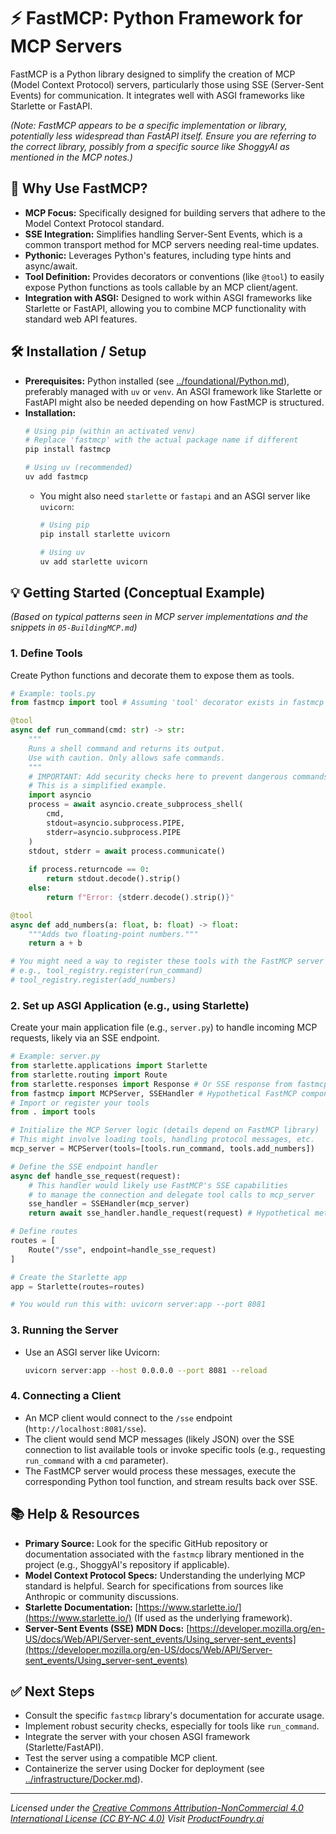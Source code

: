 # ⚡ FastMCP: Python Framework for MCP Servers

FastMCP is a Python library designed to simplify the creation of MCP (Model Context Protocol) servers, particularly those using SSE (Server-Sent Events) for communication. It integrates well with ASGI frameworks like Starlette or FastAPI.

*(Note: FastMCP appears to be a specific implementation or library, potentially less widespread than FastAPI itself. Ensure you are referring to the correct library, possibly from a specific source like ShoggyAI as mentioned in the MCP notes.)*

## 🚀 Why Use FastMCP?

*   **MCP Focus:** Specifically designed for building servers that adhere to the Model Context Protocol standard.
*   **SSE Integration:** Simplifies handling Server-Sent Events, which is a common transport method for MCP servers needing real-time updates.
*   **Pythonic:** Leverages Python's features, including type hints and async/await.
*   **Tool Definition:** Provides decorators or conventions (like `@tool`) to easily expose Python functions as tools callable by an MCP client/agent.
*   **Integration with ASGI:** Designed to work within ASGI frameworks like Starlette or FastAPI, allowing you to combine MCP functionality with standard web API features.

## 🛠️ Installation / Setup

*   **Prerequisites:** Python installed (see [../foundational/Python.md](../foundational/Python.md)), preferably managed with `uv` or `venv`. An ASGI framework like Starlette or FastAPI might also be needed depending on how FastMCP is structured.
*   **Installation:**
    ```bash
    # Using pip (within an activated venv)
    # Replace 'fastmcp' with the actual package name if different
    pip install fastmcp 

    # Using uv (recommended)
    uv add fastmcp 
    ```
    *   You might also need `starlette` or `fastapi` and an ASGI server like `uvicorn`:
        ```bash
        # Using pip
        pip install starlette uvicorn

        # Using uv
        uv add starlette uvicorn
        ```

## 💡 Getting Started (Conceptual Example)

*(Based on typical patterns seen in MCP server implementations and the snippets in `05-BuildingMCP.md`)*

### 1. Define Tools

Create Python functions and decorate them to expose them as tools.

```python
# Example: tools.py
from fastmcp import tool # Assuming 'tool' decorator exists in fastmcp

@tool
async def run_command(cmd: str) -> str:
    """
    Runs a shell command and returns its output.
    Use with caution. Only allows safe commands. 
    """
    # IMPORTANT: Add security checks here to prevent dangerous commands!
    # This is a simplified example.
    import asyncio
    process = await asyncio.create_subprocess_shell(
        cmd,
        stdout=asyncio.subprocess.PIPE,
        stderr=asyncio.subprocess.PIPE
    )
    stdout, stderr = await process.communicate()
    
    if process.returncode == 0:
        return stdout.decode().strip()
    else:
        return f"Error: {stderr.decode().strip()}"

@tool
async def add_numbers(a: float, b: float) -> float:
    """Adds two floating-point numbers."""
    return a + b

# You might need a way to register these tools with the FastMCP server instance
# e.g., tool_registry.register(run_command)
# tool_registry.register(add_numbers)
```

### 2. Set up ASGI Application (e.g., using Starlette)

Create your main application file (e.g., `server.py`) to handle incoming MCP requests, likely via an SSE endpoint.

```python
# Example: server.py
from starlette.applications import Starlette
from starlette.routing import Route
from starlette.responses import Response # Or SSE response from fastmcp/starlette
from fastmcp import MCPServer, SSEHandler # Hypothetical FastMCP components
# Import or register your tools
from . import tools 

# Initialize the MCP Server logic (details depend on FastMCP library)
# This might involve loading tools, handling protocol messages, etc.
mcp_server = MCPServer(tools=[tools.run_command, tools.add_numbers]) 

# Define the SSE endpoint handler
async def handle_sse_request(request):
    # This handler would likely use FastMCP's SSE capabilities
    # to manage the connection and delegate tool calls to mcp_server
    sse_handler = SSEHandler(mcp_server) 
    return await sse_handler.handle_request(request) # Hypothetical method

# Define routes
routes = [
    Route("/sse", endpoint=handle_sse_request) 
]

# Create the Starlette app
app = Starlette(routes=routes)

# You would run this with: uvicorn server:app --port 8081
```

### 3. Running the Server

*   Use an ASGI server like Uvicorn:
    ```bash
    uvicorn server:app --host 0.0.0.0 --port 8081 --reload 
    ```

### 4. Connecting a Client

*   An MCP client would connect to the `/sse` endpoint (`http://localhost:8081/sse`).
*   The client would send MCP messages (likely JSON) over the SSE connection to list available tools or invoke specific tools (e.g., requesting `run_command` with a `cmd` parameter).
*   The FastMCP server would process these messages, execute the corresponding Python tool function, and stream results back over SSE.

## 📚 Help & Resources

*   **Primary Source:** Look for the specific GitHub repository or documentation associated with the `fastmcp` library mentioned in the project (e.g., ShoggyAI's repository if applicable).
*   **Model Context Protocol Specs:** Understanding the underlying MCP standard is helpful. Search for specifications from sources like Anthropic or community discussions.
*   **Starlette Documentation:** [https://www.starlette.io/](https://www.starlette.io/) (If used as the underlying framework).
*   **Server-Sent Events (SSE) MDN Docs:** [https://developer.mozilla.org/en-US/docs/Web/API/Server-sent_events/Using_server-sent_events](https://developer.mozilla.org/en-US/docs/Web/API/Server-sent_events/Using_server-sent_events)

## ✅ Next Steps

*   Consult the specific `fastmcp` library's documentation for accurate usage.
*   Implement robust security checks, especially for tools like `run_command`.
*   Integrate the server with your chosen ASGI framework (Starlette/FastAPI).
*   Test the server using a compatible MCP client.
*   Containerize the server using Docker for deployment (see [../infrastructure/Docker.md](../infrastructure/Docker.md)).

---
*Licensed under the [Creative Commons Attribution-NonCommercial 4.0 International License (CC BY-NC 4.0)](https://creativecommons.org/licenses/by-nc/4.0/)*
*Visit [ProductFoundry.ai](https://productfoundry.ai)*